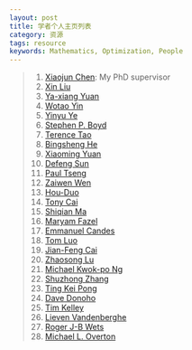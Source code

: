 ```yaml
---
layout: post
title: 学者个人主页列表
category: 资源
tags: resource
keywords: Mathematics, Optimization, People
---
```


> 1. [Xiaojun Chen](http://www.polyu.edu.hk/ama/staff/xjchen/ChenXJ.htm): My PhD supervisor
> 2. [Xin Liu](http://lsec.cc.ac.cn/~liuxin/)
> 3. [Ya-xiang Yuan](http://lsec.cc.ac.cn/~yyx/chinese/indexc.htm)
> 4. [Wotao Yin](http://www.math.ucla.edu/~wotaoyin/)
> 5. [Yinyu Ye](http://web.stanford.edu/~yyye/)
> 6. [Stephen P. Boyd](http://stanford.edu/~boyd/)
> 7. [Terence Tao](http://www.math.ucla.edu/~tao/)
> 8. [Bingsheng He](http://math.nju.edu.cn/~hebma/)
> 9. [Xiaoming Yuan](http://www.math.hkbu.edu.hk/~xmyuan/)
> 10. [Defeng Sun](http://www.math.nus.edu.sg/~matsundf/)
> 11. [Paul Tseng](http://www.mit.edu/~dimitrib/PTseng/personal.html)
> 12. [Zaiwen Wen](http://bicmr.pku.edu.cn/~wenzw)
> 13. [Hou-Duo](http://www.personal.soton.ac.uk/hdqi/)
> 14. [Tony Cai](http://www-stat.wharton.upenn.edu/~tcai/)
> 15. [Shiqian Ma](http://www1.se.cuhk.edu.hk/~sqma/)
> 16. [Maryam Fazel](http://faculty.washington.edu/mfazel/)
> 17. [Emmanuel Candes](http://statweb.stanford.edu/~candes/)
> 18. [Tom Luo](http://www.ece.umn.edu/~luozq/)
> 19. [Jian-Feng Cai](http://homepage.math.uiowa.edu/~jiancai/)
> 20. [Zhaosong Lu](http://people.math.sfu.ca/~zhaosong/)
> 21. [Michael Kwok-po Ng](http://www.math.hkbu.edu.hk/~mng/)
> 22. [Shuzhong Zhang](http://www.menet.umn.edu/~zhangs/)
> 23. [Ting Kei Pong](http://www.mypolyuweb.hk/~tkpong/)
> 24. [Dave Donoho](http://www-stat.stanford.edu/~donoho/)
> 25. [Tim Kelley](http://www4.ncsu.edu/~ctk/tim.html)
> 26. [Lieven Vandenberghe](http://www.seas.ucla.edu/~vandenbe/)
> 27. [Roger J-B Wets](https://www.math.ucdavis.edu/~rjbw/mypage/Home.html)
> 28. [Michael L. Overton](https://cs.nyu.edu/overton/)